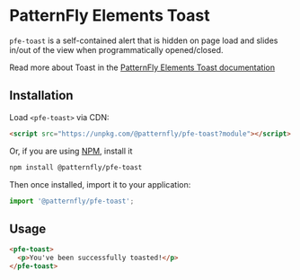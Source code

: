 # PatternFly Elements Toast
     
`pfe-toast` is a self-contained alert that is hidden on page load and slides in/out of the view when programmatically opened/closed.

Read more about Toast in the [PatternFly Elements Toast documentation](https://patternflyelements.org/components/toast)

##  Installation

Load `<pfe-toast>` via CDN:

```html
<script src="https://unpkg.com/@patternfly/pfe-toast?module"></script>
```

Or, if you are using [NPM](https://npm.im), install it

```bash
npm install @patternfly/pfe-toast
```

Then once installed, import it to your application:

```js
import '@patternfly/pfe-toast';
```

## Usage

```html
<pfe-toast>
  <p>You've been successfully toasted!</p>
</pfe-toast>
```

